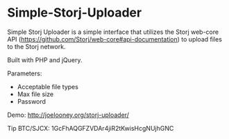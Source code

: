 Simple-Storj-Uploader
=================
Simple Storj Uploader is a simple interface that utilizes the Storj web-core API (https://github.com/Storj/web-core#api-documentation) to upload files to the Storj network.  

Built with PHP and jQuery.

Parameters:
- Acceptable file types
- Max file size
- Password


Demo: http://joelooney.org/storj-uploader/

Tip BTC/SJCX: 1GcFhAQGFZVDAr4jiR2tKwisHcgNUjhGNC
